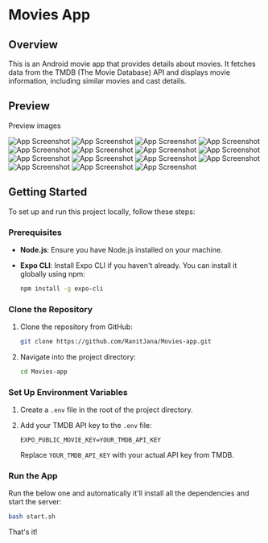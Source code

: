 # Movies App

## Overview

This is an Android movie app that provides details about movies. It fetches data from the TMDB (The Movie Database) API and displays movie information, including similar movies and cast details.

## Preview

Preview images

![App Screenshot](./assets/images/preview/1.jpg)
![App Screenshot](./assets/images/preview/2.jpg)
![App Screenshot](./assets/images/preview/3.jpg)
![App Screenshot](./assets/images/preview/4.jpg)
![App Screenshot](./assets/images/preview/5.jpg)
![App Screenshot](./assets/images/preview/6.jpg)
![App Screenshot](./assets/images/preview/7.jpg)
![App Screenshot](./assets/images/preview/8.jpg)
![App Screenshot](./assets/images/preview/9.jpg)
![App Screenshot](./assets/images/preview/10.jpg)
![App Screenshot](./assets/images/preview/11.jpg)
![App Screenshot](./assets/images/preview/12.jpg)
![App Screenshot](./assets/images/preview/13.jpg)
![App Screenshot](./assets/images/preview/14.jpg)
![App Screenshot](./assets/images/preview/)

## Getting Started

To set up and run this project locally, follow these steps:

### Prerequisites

- **Node.js**: Ensure you have Node.js installed on your machine.
- **Expo CLI**: Install Expo CLI if you haven't already. You can install it globally using npm:

  ```bash
  npm install -g expo-cli
  ```

### Clone the Repository

1. Clone the repository from GitHub:

   ```bash
   git clone https://github.com/RanitJana/Movies-app.git
   ```

2. Navigate into the project directory:

   ```bash
   cd Movies-app
   ```

### Set Up Environment Variables

1. Create a `.env` file in the root of the project directory.

2. Add your TMDB API key to the `.env` file:

   ```env
   EXPO_PUBLIC_MOVIE_KEY=YOUR_TMDB_API_KEY
   ```

   Replace `YOUR_TMDB_API_KEY` with your actual API key from TMDB.

### Run the App

Run the below one and automatically it'll install all the dependencies and start the server:

```bash
bash start.sh
```

That's it!
